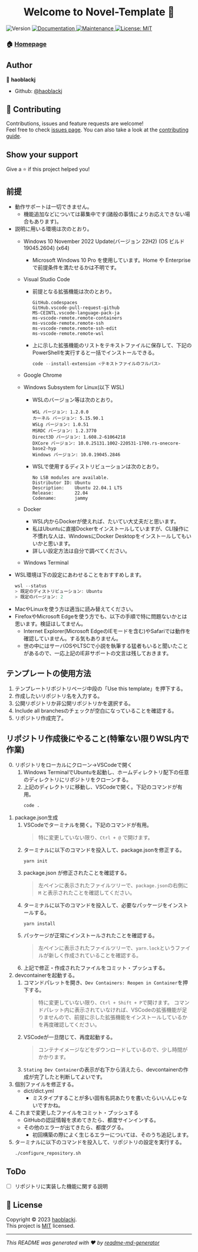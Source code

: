 <h1 align="center">Welcome to Novel-Template 👋</h1>
<p>
  <img alt="Version" src="https://img.shields.io/badge/version-1.0.0-blue.svg?cacheSeconds=2592000" />
  <a href="https://github.com/haoblackj/Novel-Template#readme" target="_blank">
    <img alt="Documentation" src="https://img.shields.io/badge/documentation-yes-brightgreen.svg" />
  </a>
  <a href="https://github.com/haoblackj/Novel-Template/graphs/commit-activity" target="_blank">
    <img alt="Maintenance" src="https://img.shields.io/badge/Maintained%3F-yes-green.svg" />
  </a>
  <a href="https://github.com/haoblackj/Novel-Template/blob/master/LICENSE" target="_blank">
    <img alt="License: MIT" src="https://img.shields.io/github/license/haoblackj/Novel-Template" />
  </a>
</p>


### 🏠 [Homepage](https://github.com/haoblackj/Novel-Template#readme)

## Author

👤 **haoblackj**

* Github: [@haoblackj](https://github.com/haoblackj)

## 🤝 Contributing

Contributions, issues and feature requests are welcome!<br />Feel free to check [issues page](https://github.com/haoblackj/Novel-Template/issues). You can also take a look at the [contributing guide](https://github.com/haoblackj/Novel-Template/blob/master/CONTRIBUTING.md).

## Show your support

Give a ⭐️ if this project helped you!

##  前提
- 動作サポートは一切できません。
    -  機能追加などについては募集中です(諸般の事情によりお応えできない場合もあります)。
-  説明に用いる環境は次のとおり。
    - Windows 10 November 2022 Update(バージョン 22H2) (OS ビルド 19045.2604) (x64)
        - Microsoft Windows 10 Pro を使用しています。Home や Enterprise で前提条件を満たせるかは不明です。
    - Visual Studio Code
        -   前提となる拡張機能は次のとおり。
            ```
            GitHub.codespaces
            GitHub.vscode-pull-request-github
            MS-CEINTL.vscode-language-pack-ja
            ms-vscode-remote.remote-containers
            ms-vscode-remote.remote-ssh
            ms-vscode-remote.remote-ssh-edit
            ms-vscode-remote.remote-wsl
            ```
        -   上に示した拡張機能のリストをテキストファイルに保存して、下記のPowerShellを実行すると一括でインストールできる。
            ```PowerShell
            code --install-extension <テキストファイルのフルパス>
            ```
    - Google Chrome
    - Windows Subsystem for Linux(以下 WSL)
        - WSLのバージョン等は次のとおり。
          ```
          WSL バージョン: 1.2.0.0
          カーネル バージョン: 5.15.90.1
          WSLg バージョン: 1.0.51
          MSRDC バージョン: 1.2.3770
          Direct3D バージョン: 1.608.2-61064218
          DXCore バージョン: 10.0.25131.1002-220531-1700.rs-onecore-base2-hyp
          Windows バージョン: 10.0.19045.2846
          ```
        - WSLで使用するディストリビューションは次のとおり。
          ```
          No LSB modules are available.
          Distributor ID: Ubuntu
          Description:    Ubuntu 22.04.1 LTS
          Release:        22.04
          Codename:       jammy
          ```

    - Docker
        - WSL内からDockerが使えれば、たいてい大丈夫だと思います。
        - 私はUbuntuに直接Dockerをインストールしていますが、CLI操作に不慣れな人は、WindowsにDocker Desktopをインストールしてもいいかと思います。
        - 詳しい設定方法は自分で調べてください。
    - Windows Terminal
- WSL環境は下の設定にあわせることをおすすめします。
    ```PowerShell
    wsl --status
    > 既定のディストリビューション: Ubuntu
    > 既定のバージョン: 2
    ```
- MacやLinuxを使う方は適当に読み替えてください。
- FirefoxやMicrosoft Edgeを使う方でも、以下の手順で特に問題ないかとは思います。検証はしてません。
    - Internet Explorer(Microsoft EdgeのIEモードを含む)やSafariでは動作を確認していません。する気もありません。
    - 世の中にはサーバOSやLTSCで小説を執筆する猛者もいると聞いたことがあるので、一応上記のIE非サポートの文言は残しておきます。
##  テンプレートの使用方法
1.  テンプレートリポジトリページ中段の「Use this template」を押下する。
2.  作成したいリポジトリ名を入力する。
3.  公開リポジトリか非公開リポジトリかを選択する。
4.  Include all branchesのチェックが空白になっていることを確認する。
5.  リポジトリ作成完了。
## リポジトリ作成後にやること(特筆ない限りWSL内で作業)
0.  リポジトリをローカルにクローン→VSCodeで開く
    1.  Windows TerminalでUbuntuを起動し、ホームディレクトリ配下の任意のディレクトリにリポジトリをクローンする。
    2.  上記のディレクトリに移動し、VSCodeで開く。下記のコマンドが有用。
        ```bash
        code .
        ```
1.  package.json生成
    1.  VSCodeでターミナルを開く。下記のコマンドが有用。
        >特に変更していない限り、`Ctrl + @` で開けます。
    2.  ターミナルに以下のコマンドを投入して、package.jsonを修正する。
        ```bash:generate package.json
        yarn init
        ```
    3.  package.json が修正されたことを確認する。
        >左ペインに表示されたファイルツリーで、`package.json`の右側に `M` と表示されたことを確認してください。
    4.  ターミナルに以下のコマンドを投入して、必要なパッケージをインストールする。
        ```bash:Install dependency
        yarn install
        ```
    5.  パッケージが正常にインストールされたことを確認する。
        >左ペインに表示されたファイルツリーで、`yarn.lock`というファイルが新しく作成されていることを確認する。
    6.  上記で修正・作成されたファイルをコミット・プッシュする。
2.  devcontainerを起動する。
    1.  コマンドパレットを開き、`Dev Containers: Reopen in Container`を押下する。
        >特に変更していない限り、`Ctrl + Shift + P`で開けます。
        >コマンドパレット内に表示されていなければ、VSCodeの拡張機能が足りませんので、前提に示した拡張機能をインストールしているかを再度確認してください。
    2.  VSCodeが一旦閉じて、再度起動する。
        >コンテナイメージなどをダウンロードしているので、少し時間がかかります。
    3.  `Stating Dev Container`の表示が右下から消えたら、devcontainerの作成が完了したと判断してよいです。
3.  個別ファイルを修正する。
    - dict/dict.yml
        - ミスタイプすることが多い固有名詞あたりを書いたらいいんじゃないですかね。
4.  これまで変更したファイルをコミット・プッシュする
    -   GitHubの認証情報を求めてきたら、都度サインインする。
    -   その他のエラーが出てきたら、都度ググる。
        -   初回構築の際によく生じるエラーについては、そのうち追記します。
4.  ターミナルに以下のコマンドを投入して、リポジトリの設定を実行する。
    ```bash:Configure Repository Setting
    ./configure_repository.sh
    ```

## ToDo
- [ ] リポジトリに実装した機能に関する説明

## 📝 License

Copyright © 2023 [haoblackj](https://github.com/haoblackj).<br />
This project is [MIT](https://github.com/haoblackj/Novel-Template/blob/master/LICENSE) licensed.

***
_This README was generated with ❤️ by [readme-md-generator](https://github.com/kefranabg/readme-md-generator)_
